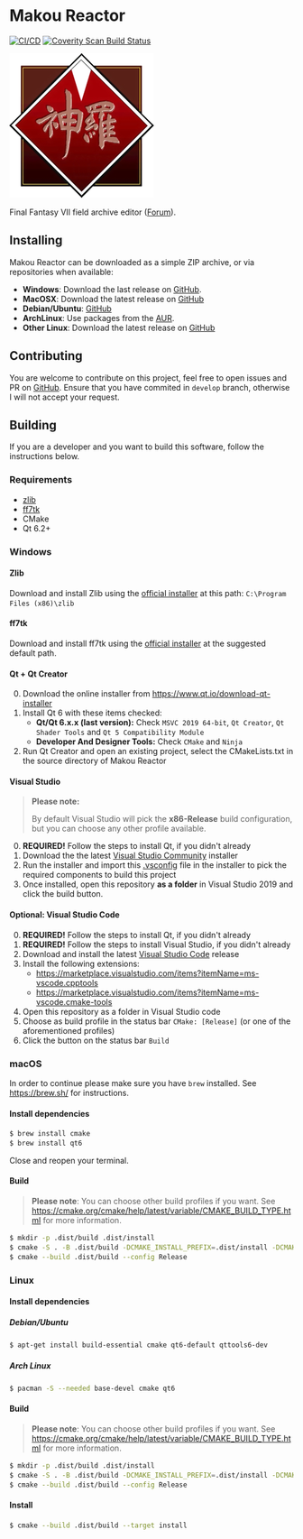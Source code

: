 # Makou Reactor

[![CI/CD](https://github.com/myst6re/makoureactor/actions/workflows/build.yml/badge.svg)](https://github.com/myst6re/makoureactor/actions/workflows/build.yml)
[![Coverity Scan Build Status](https://img.shields.io/coverity/scan/8102.svg)](https://scan.coverity.com/projects/myst6re-makoureactor)

![Makou Reactor](src/qt/images/logo-shinra.png)

Final Fantasy VII field archive editor ([Forum](http://forums.qhimm.com/index.php?topic=9658.0)).

## Installing

Makou Reactor can be downloaded as a simple ZIP archive, or via repositories
when available:

- **Windows**: Download the last release on [GitHub](https://github.com/myst6re/makoureactor/releases).
- **MacOSX**: Download the latest release on [GitHub](https://github.com/myst6re/makoureactor/releases)
- **Debian/Ubuntu**: [GitHub](https://github.com/myst6re/makoureactor/releases)
- **ArchLinux**: Use packages from the [AUR](https://aur.archlinux.org/packages/?O=0&SeB=nd&K=makoureactor&outdated=&SB=n&SO=a&PP=50&do_Search=Go).
- **Other Linux**: Download the latest release on [GitHub](https://github.com/myst6re/makoureactor/releases)

## Contributing

You are welcome to contribute on this project, feel free to open issues and
PR on [GitHub](https://github.com/myst6re/makoureactor).
Ensure that you have commited in `develop` branch, otherwise I will not accept your
request.

## Building

If you are a developer and you want to build this software, follow the
instructions below.

### Requirements

- [zlib](http://www.zlib.net/)
- [ff7tk](https://www.github.com/sithlord48/ff7tk)
- CMake
- Qt 6.2+

### Windows

#### Zlib

Download and install Zlib using the [official installer](https://gnuwin32.sourceforge.net/downlinks/zlib.php) at this path: `C:\Program Files (x86)\zlib`

#### ff7tk

Download and install ff7tk using the [official installer](https://github.com/sithlord48/ff7tk/releases/download/continuous/ff7tk-continuous-win64-installer.exe) at the suggested default path.

#### Qt + Qt Creator

0. Download the online installer from https://www.qt.io/download-qt-installer
1. Install Qt 6 with these items checked:
   - **Qt/Qt 6.x.x (last version):** Check `MSVC 2019 64-bit`, `Qt Creator`, `Qt Shader Tools` and `Qt 5 Compatibility Module`
   - **Developer And Designer Tools:** Check `CMake` and `Ninja`
2. Run Qt Creator and open an existing project, select the CMakeLists.txt in the source directory of Makou Reactor

#### Visual Studio

> **Please note:**
>
> By default Visual Studio will pick the **x86-Release** build configuration, but you can choose any other profile available.

0. **REQUIRED!** Follow the steps to install Qt, if you didn't already
1. Download the the latest [Visual Studio Community](https://visualstudio.microsoft.com/vs/community/) installer
2. Run the installer and import this [.vsconfig](.vsconfig) file in the installer to pick the required components to build this project
3. Once installed, open this repository **as a folder** in Visual Studio 2019 and click the build button.

#### Optional: Visual Studio Code

0. **REQUIRED!** Follow the steps to install Qt, if you didn't already
1. **REQUIRED!** Follow the steps to install Visual Studio, if you didn't already
2. Download and install the latest [Visual Studio Code](https://code.visualstudio.com/) release
3. Install the following extensions:
   - https://marketplace.visualstudio.com/items?itemName=ms-vscode.cpptools
   - https://marketplace.visualstudio.com/items?itemName=ms-vscode.cmake-tools
4. Open this repository as a folder in Visual Studio code
5. Choose as build profile in the status bar `CMake: [Release]` (or one of the aforementioned profiles)
6. Click the button on the status bar `Build`

### macOS

In order to continue please make sure you have `brew` installed. See https://brew.sh/ for instructions.

#### Install dependencies

```sh
$ brew install cmake
$ brew install qt6
```

Close and reopen your terminal.

#### Build

> **Please note**: You can choose other build profiles if you want. See https://cmake.org/cmake/help/latest/variable/CMAKE_BUILD_TYPE.html for more information.

```sh
$ mkdir -p .dist/build .dist/install
$ cmake -S . -B .dist/build -DCMAKE_INSTALL_PREFIX=.dist/install -DCMAKE_BUILD_TYPE=Release
$ cmake --build .dist/build --config Release
```

### Linux

#### Install dependencies

##### Debian/Ubuntu

```sh
$ apt-get install build-essential cmake qt6-default qttools6-dev
```

##### Arch Linux

```sh
$ pacman -S --needed base-devel cmake qt6
```

#### Build

> **Please note**: You can choose other build profiles if you want. See https://cmake.org/cmake/help/latest/variable/CMAKE_BUILD_TYPE.html for more information.

```sh
$ mkdir -p .dist/build .dist/install
$ cmake -S . -B .dist/build -DCMAKE_INSTALL_PREFIX=.dist/install -DCMAKE_BUILD_TYPE=Release
$ cmake --build .dist/build --config Release
```

#### Install

```sh
$ cmake --build .dist/build --target install
```
